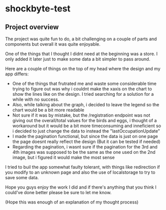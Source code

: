 # shockbyte-test

## Project overview

The project was quite fun to do, a bit challenging on a couple of parts and components but overall it was quite enjoyable.

One of the things that I thought I didnt need at the beginning was a store. I only added it later just to make some data a bit simpler to pass around.

Here are a couple of things on the top of my head where the design and my app differs:

- One of the things that frutrated me and waste some considerable time trying to figure out was why i couldnt make the xaxis on the chart to show the lines like on the design. I tried searching for a solution for a while with no success.
- Also, while talking about the graph, i decided to leave the legend so the chart would be a bit more readable
- Not sure if it was by mistake, but the /registration endpoint was not giving out the overall/total values for the birds and eggs, i thought of a workaround but it would be a bit more timeconsuming and inneficient so i decided to just change the data to instead the "lastOccupationUpdate" 
- I made the pagination functional, but since the data is just on one page the page doesnt really reflect the design (But it can be tested if needed)
- Regarding the pagination, i wasnt sure if the pagination for the 3rd and 4th images was supposed to be the same as the one used on the 2nd image, but i figured it would make the most sense

I tried to buil the app somewhat faulty tolerant, with things like redirection if you modify to an unknown page and also the use of localstorage to try to save some data.

Hope you guys enjoy the work I did and if there's anything that you think I could've done better please be sure to let me know.

(Hope this was enough of an explanation of my thought process)
